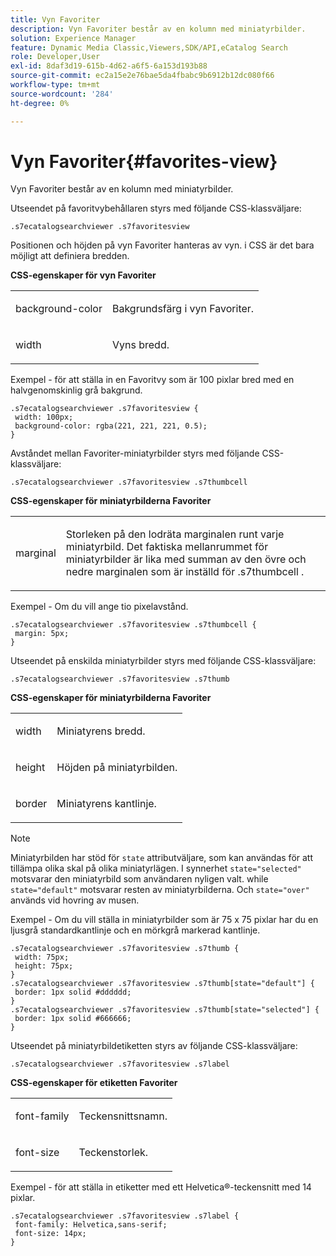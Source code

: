 ```yaml
---
title: Vyn Favoriter
description: Vyn Favoriter består av en kolumn med miniatyrbilder.
solution: Experience Manager
feature: Dynamic Media Classic,Viewers,SDK/API,eCatalog Search
role: Developer,User
exl-id: 8daf3d19-615b-4d62-a6f5-6a153d193b88
source-git-commit: ec2a15e2e76bae5da4fbabc9b6912b12dc080f66
workflow-type: tm+mt
source-wordcount: '284'
ht-degree: 0%

---
```


# Vyn Favoriter{#favorites-view}

Vyn Favoriter består av en kolumn med miniatyrbilder.

<!--<a id="section_B6EFCCADB5A5495DAE6BBE42F7F405CB"></a>-->

Utseendet på favoritvybehållaren styrs med följande CSS-klassväljare:

```
.s7ecatalogsearchviewer .s7favoritesview
```

Positionen och höjden på vyn Favoriter hanteras av vyn. i CSS är det bara möjligt att definiera bredden.

**CSS-egenskaper för vyn Favoriter**

<table id="table_C48C56E696304C9BAFEE71BA9EA9A174"> 
 <tbody> 
  <tr> 
   <td colname="col1"> <p> <span class="codeph"> background-color </span> </p> </td> 
   <td colname="col2"> <p> Bakgrundsfärg i vyn Favoriter. </p> </td> 
  </tr> 
  <tr> 
   <td colname="col1"> <p> <span class="codeph"> width </span> </p> </td> 
   <td colname="col2"> <p>Vyns bredd. </p> </td> 
  </tr> 
 </tbody> 
</table>

Exempel - för att ställa in en Favoritvy som är 100 pixlar bred med en halvgenomskinlig grå bakgrund.

```
.s7ecatalogsearchviewer .s7favoritesview { 
 width: 100px; 
 background-color: rgba(221, 221, 221, 0.5); 
}
```

Avståndet mellan Favoriter-miniatyrbilder styrs med följande CSS-klassväljare:

```
.s7ecatalogsearchviewer .s7favoritesview .s7thumbcell
```

**CSS-egenskaper för miniatyrbilderna Favoriter**

<table id="table_EED8CE63D805458196DE0E87C7E9945F"> 
 <tbody> 
  <tr> 
   <td colname="col1"> <p> <span class="codeph"> marginal </span> </p> </td> 
   <td colname="col2"> <p> Storleken på den lodräta marginalen runt varje miniatyrbild. Det faktiska mellanrummet för miniatyrbilder är lika med summan av den övre och nedre marginalen som är inställd för <span class="codeph"> .s7thumbcell </span>. </p> </td> 
  </tr> 
 </tbody> 
</table>

Exempel - Om du vill ange tio pixelavstånd.

```
.s7ecatalogsearchviewer .s7favoritesview .s7thumbcell { 
 margin: 5px; 
}
```

Utseendet på enskilda miniatyrbilder styrs med följande CSS-klassväljare:

```
.s7ecatalogsearchviewer .s7favoritesview .s7thumb
```

**CSS-egenskaper för miniatyrbilderna Favoriter**

<table id="table_6F5B1438CAFA49E9B33400C6970ABDA1"> 
 <tbody> 
  <tr> 
   <td colname="col1"> <p> <span class="codeph"> width </span> </p> </td> 
   <td colname="col2"> <p>Miniatyrens bredd. </p> </td> 
  </tr> 
  <tr> 
   <td colname="col1"> <p> <span class="codeph"> height </span> </p> </td> 
   <td colname="col2"> <p>Höjden på miniatyrbilden. </p> </td> 
  </tr> 
  <tr> 
   <td colname="col1"> <p> <span class="codeph"> border </span> </p> </td> 
   <td colname="col2"> <p>Miniatyrens kantlinje. </p> </td> 
  </tr> 
 </tbody> 
</table>

>[!NOTE]
>
>Miniatyrbilden har stöd för `state` attributväljare, som kan användas för att tillämpa olika skal på olika miniatyrlägen. I synnerhet `state="selected"` motsvarar den miniatyrbild som användaren nyligen valt. while `state="default"` motsvarar resten av miniatyrbilderna. Och `state="over"` används vid hovring av musen.

Exempel - Om du vill ställa in miniatyrbilder som är 75 x 75 pixlar har du en ljusgrå standardkantlinje och en mörkgrå markerad kantlinje.

```
.s7ecatalogsearchviewer .s7favoritesview .s7thumb { 
 width: 75px; 
 height: 75px;  
} 
.s7ecatalogsearchviewer .s7favoritesview .s7thumb[state="default"] { 
 border: 1px solid #dddddd; 
} 
.s7ecatalogsearchviewer .s7favoritesview .s7thumb[state="selected"] { 
 border: 1px solid #666666; 
}
```

Utseendet på miniatyrbildetiketten styrs av följande CSS-klassväljare:

```
.s7ecatalogsearchviewer .s7favoritesview .s7label
```

**CSS-egenskaper för etiketten Favoriter**

<table id="table_B41339A16ACB46CB87D3EB1FD05FA2CD"> 
 <tbody> 
  <tr> 
   <td colname="col1"> <p> <span class="codeph"> font-family </span> </p> </td> 
   <td colname="col2"> <p>Teckensnittsnamn. </p> </td> 
  </tr> 
  <tr> 
   <td colname="col1"> <p> <span class="codeph"> font-size </span> </p> </td> 
   <td colname="col2"> <p>Teckenstorlek. </p> </td> 
  </tr> 
 </tbody> 
</table>

Exempel - för att ställa in etiketter med ett Helvetica®-teckensnitt med 14 pixlar.

```
.s7ecatalogsearchviewer .s7favoritesview .s7label { 
 font-family: Helvetica,sans-serif; 
 font-size: 14px; 
}
```
